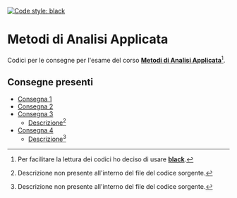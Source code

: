 [![Code style: black](https://img.shields.io/badge/code%20style-black-000000.svg)](https://github.com/psf/black)

# Metodi di Analisi Applicata

Codici per le consegne per l'esame del corso [**Metodi di Analisi Applicata**](https://elearning.unimib.it/course/info.php?id=44785)[^1].

[^1]: Per facilitare la lettura dei codici ho deciso di usare [**black**](https://github.com/psf/black).

## Consegne presenti

- [Consegna 1](./858798_1.py)
- [Consegna 2](./858798_2.py)
- [Consegna 3](./858798_3/858798_3.py)
	- [Descrizione](./858798_3/README.md)[^2]
- [Consegna 4](./858798_4/858798_4.py)
	- [Descrizione](./858798_4/README.md)[^2]

[^2]: Descrizione non presente all'interno del file del codice sorgente.
